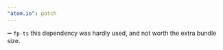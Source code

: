 ```yaml
---
"atom.io": patch
---
```


➖ `fp-ts` this dependency was hardly used, and not worth the extra bundle size.
